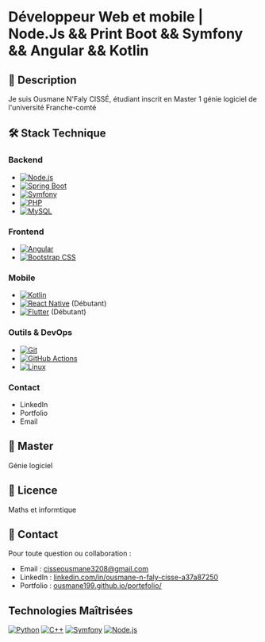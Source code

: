 # Développeur Web et mobile | Node.Js && Print Boot && Symfony && Angular && Kotlin

## 📝 Description

Je suis Ousmane N'Faly CISSÉ, étudiant inscrit en Master 1 génie logiciel de l'université Franche-comté

## 🛠 Stack Technique

### Backend
- [![Node.js](https://img.shields.io/badge/Node.js-339933?style=for-the-badge&logo=nodedotjs&logoColor=white)](https://nodejs.org/)
- [![Spring Boot](https://img.shields.io/badge/Spring%20Boot-6DB33F?style=for-the-badge&logo=springboot&logoColor=white)](https://spring.io/projects/spring-boot)
- [![Symfony](https://img.shields.io/badge/Symfony-000000?style=for-the-badge&logo=symfony&logoColor=white)](https://symfony.com/)
- [![PHP](https://img.shields.io/badge/PHP-777BB4?style=for-the-badge&logo=php&logoColor=white)](https://www.php.net/)
- [![MySQL](https://img.shields.io/badge/MySQL-4479A1?style=for-the-badge&logo=mysql&logoColor=white)](https://www.mysql.com/)

### Frontend
- [![Angular](https://img.shields.io/badge/Angular-DD0031?style=for-the-badge&logo=angular&logoColor=white)](https://angular.io/)
- [![Bootstrap CSS](https://img.shields.io/badge/Bootstrap-563D7C?style=for-the-badge&logo=bootstrap&logoColor=white)](https://getbootstrap.com/)

### Mobile
- [![Kotlin](https://img.shields.io/badge/Kotlin-0095D5?style=for-the-badge&logo=kotlin&logoColor=white)](https://kotlinlang.org/)
- [![React Native](https://img.shields.io/badge/React%20Native-61DAFB?style=for-the-badge&logo=react&logoColor=white)](https://reactnative.dev/) (Débutant)
- [![Flutter](https://img.shields.io/badge/Flutter-02569B?style=for-the-badge&logo=flutter&logoColor=white)](https://flutter.dev/) (Débutant)

### Outils & DevOps
- [![Git](https://img.shields.io/badge/Git-F05032?style=for-the-badge&logo=git&logoColor=white)](https://git-scm.com/)
- [![GitHub Actions](https://img.shields.io/badge/GitHub%20Actions-2088FF?style=for-the-badge&logo=githubactions&logoColor=white)](https://github.com/features/actions)
- [![Linux](https://img.shields.io/badge/Linux-FCC624?style=for-the-badge&logo=linux&logoColor=black)](https://www.linux.org/)


### Contact
- LinkedIn
- Portfolio
- Email
  
## 📄 Master
Génie logiciel

## 📄 Licence
Maths et informtique

## 📧 Contact
Pour toute question ou collaboration :
- Email : cisseousmane3208@gmail.com
- LinkedIn : [linkedin.com/in/ousmane-n-faly-cisse-a37a87250](https://linkedin.com/in/ousmane-n-faly-cisse-a37a87250)
- Portfolio : [ousmane199.github.io/portefolio/](https://ousmane199.github.io/portefolio/)

## Technologies Maîtrisées

[![Python](https://img.shields.io/badge/Python-3776AB?style=for-the-badge&logo=python&logoColor=white)](https://www.python.org/)
[![C++](https://img.shields.io/badge/C%2B%2B-00599C?style=for-the-badge&logo=c%2B%2B&logoColor=white)](https://isocpp.org/)
[![Symfony](https://img.shields.io/badge/Symfony-000000?style=for-the-badge&logo=symfony&logoColor=white)](https://symfony.com/)
[![Node.js](https://img.shields.io/badge/Node.js-339933?style=for-the-badge&logo=nodedotjs&logoColor=white)](https://nodejs.org/)
